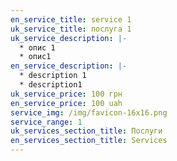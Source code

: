```yaml
---
en_service_title: service 1
uk_service_title: послуга 1
uk_service_description: |-
  * о﻿пис 1
  * о﻿пис1
en_service_description: |-
  * description 1
  * description1
uk_service_price: 100 грн
en_service_price: 100 uah
service_img: /img/favicon-16x16.png
service_range: 1
uk_services_section_title: Послуги
en_services_section_title: Services
---
```

